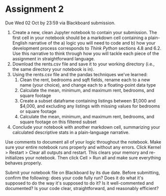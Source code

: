 # Assignment 2

Due Wed 02 Oct by 23:59 via Blackboard submission.

1. Create a new, clean Jupyter notebook to contain your submission. The first cell in your notebook should be a markdown cell containing a plain-English narrative of the a) logic you will need to code and b) how your development process corresponds to *Think Python* sections 4.8 and 6.2. Use this narrative to think through how you will tackle each piece of the assignment in straightforward language.
2. Download the rents.csv file and save it to your working directory (i.e., the same directory your notebook is in).
3. Using the rents.csv file and the pandas techniques we've learned:
   1. Clean the rent, bedrooms and sqft fields, rename each to a new name (your choice), and change each to a floating-point data type
   2. Calculate the mean, minimum, and maximum rent, bedrooms, and square footage
   3. Create a subset dataframe containing listings between $1,000 and $4,000, and excluding any listings with missing values for bedrooms or square footage
   4. Calculate the mean, minimum, and maximum rent, bedrooms, and square footage on this filtered subset
4. Conclude your notebook with another markdown cell, summarizing your calculated descriptive stats in a plain-language narrative.

Use comments to document all of your logic throughout the notebook. Make sure your entire notebook runs properly and without any errors. Click Kernel > Restart > Clear all outputs and restart. This clears your memory and re-initializes your notebook. Then click Cell > Run all and make sure everything behaves properly.

Submit your notebook file on Blackboard by its due date. Before submitting, confirm the following: does your code fully run? Does it do what it's supposed to do the way it's supposed to do it? Is it well-commented and documented? Is your code clear, straightforward, and reasonably efficient?
